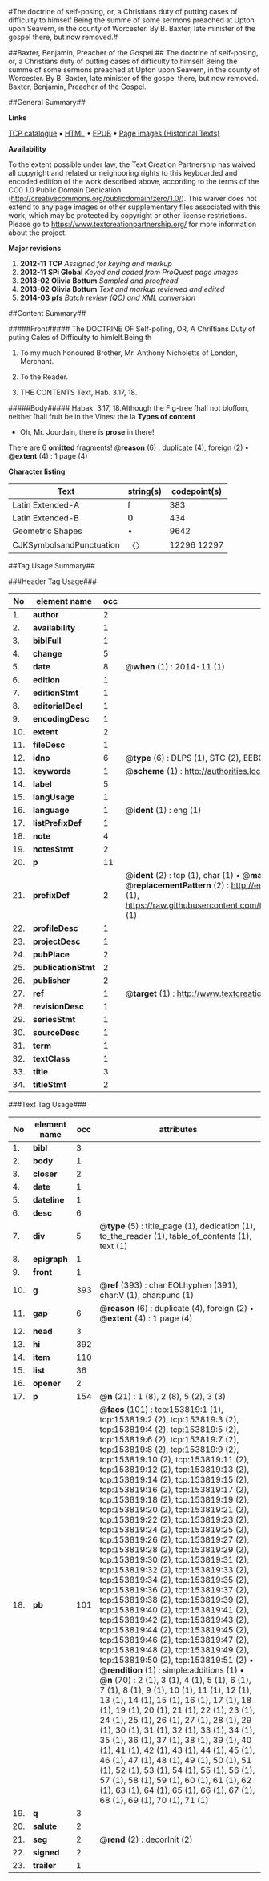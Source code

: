 #The doctrine of self-posing, or, a Christians duty of putting cases of difficulty to himself Being the summe of some sermons preached at Upton upon Seavern, in the county of Worcester. By B. Baxter, late minister of the gospel there, but now removed.#

##Baxter, Benjamin, Preacher of the Gospel.##
The doctrine of self-posing, or, a Christians duty of putting cases of difficulty to himself Being the summe of some sermons preached at Upton upon Seavern, in the county of Worcester. By B. Baxter, late minister of the gospel there, but now removed.
Baxter, Benjamin, Preacher of the Gospel.

##General Summary##

**Links**

[TCP catalogue](http://www.ota.ox.ac.uk/tcp/)  • 
[HTML](http://tei.it.ox.ac.uk/tcp/Texts-HTML/free/A76/A76131.html)  • 
[EPUB](http://tei.it.ox.ac.uk/tcp/Texts-EPUB/free/A76/A76131.epub) • 
[Page images (Historical Texts)](https://historicaltexts.jisc.ac.uk/eebo-99896195e)

**Availability**

To the extent possible under law, the Text Creation Partnership has waived all copyright and related or neighboring rights to this keyboarded and encoded edition of the work described above, according to the terms of the CC0 1.0 Public Domain Dedication (http://creativecommons.org/publicdomain/zero/1.0/). This waiver does not extend to any page images or other supplementary files associated with this work, which may be protected by copyright or other license restrictions. Please go to https://www.textcreationpartnership.org/ for more information about the project.

**Major revisions**

1. __2012-11__ __TCP__ *Assigned for keying and markup*
1. __2012-11__ __SPi Global__ *Keyed and coded from ProQuest page images*
1. __2013-02__ __Olivia Bottum__ *Sampled and proofread*
1. __2013-02__ __Olivia Bottum__ *Text and markup reviewed and edited*
1. __2014-03__ __pfs__ *Batch review (QC) and XML conversion*

##Content Summary##

#####Front#####
The DOCTRINE OF Self-poſing, OR, A Chriſtians Duty of puting Caſes of Difficulty to himſelf.Being th
1. To my much honoured Brother, Mr. Anthony Nicholetts of London, Merchant.

1. To the Reader.

1. THE CONTENTS Text, Hab. 3.17, 18.

#####Body#####
Habak. 3.17, 18.Although the Fig-tree ſhall not bloſſom, neither ſhall fruit be in the Vines: the la
**Types of content**

  * Oh, Mr. Jourdain, there is **prose** in there!

There are 6 **omitted** fragments! 
 @__reason__ (6) : duplicate (4), foreign (2)  •  @__extent__ (4) : 1 page (4)

**Character listing**


|Text|string(s)|codepoint(s)|
|---|---|---|
|Latin Extended-A|ſ|383|
|Latin Extended-B|Ʋ|434|
|Geometric Shapes|▪|9642|
|CJKSymbolsandPunctuation|〈〉|12296 12297|

##Tag Usage Summary##

###Header Tag Usage###

|No|element name|occ|attributes|
|---|---|---|---|
|1.|__author__|2||
|2.|__availability__|1||
|3.|__biblFull__|1||
|4.|__change__|5||
|5.|__date__|8| @__when__ (1) : 2014-11 (1)|
|6.|__edition__|1||
|7.|__editionStmt__|1||
|8.|__editorialDecl__|1||
|9.|__encodingDesc__|1||
|10.|__extent__|2||
|11.|__fileDesc__|1||
|12.|__idno__|6| @__type__ (6) : DLPS (1), STC (2), EEBO-CITATION (1), PROQUEST (1), VID (1)|
|13.|__keywords__|1| @__scheme__ (1) : http://authorities.loc.gov/ (1)|
|14.|__label__|5||
|15.|__langUsage__|1||
|16.|__language__|1| @__ident__ (1) : eng (1)|
|17.|__listPrefixDef__|1||
|18.|__note__|4||
|19.|__notesStmt__|2||
|20.|__p__|11||
|21.|__prefixDef__|2| @__ident__ (2) : tcp (1), char (1)  •  @__matchPattern__ (2) : ([0-9\-]+):([0-9IVX]+) (1), (.+) (1)  •  @__replacementPattern__ (2) : http://eebo.chadwyck.com/downloadtiff?vid=$1&page=$2 (1), https://raw.githubusercontent.com/textcreationpartnership/Texts/master/tcpchars.xml#$1 (1)|
|22.|__profileDesc__|1||
|23.|__projectDesc__|1||
|24.|__pubPlace__|2||
|25.|__publicationStmt__|2||
|26.|__publisher__|2||
|27.|__ref__|1| @__target__ (1) : http://www.textcreationpartnership.org/docs/. (1)|
|28.|__revisionDesc__|1||
|29.|__seriesStmt__|1||
|30.|__sourceDesc__|1||
|31.|__term__|1||
|32.|__textClass__|1||
|33.|__title__|3||
|34.|__titleStmt__|2||


###Text Tag Usage###

|No|element name|occ|attributes|
|---|---|---|---|
|1.|__bibl__|3||
|2.|__body__|1||
|3.|__closer__|2||
|4.|__date__|1||
|5.|__dateline__|1||
|6.|__desc__|6||
|7.|__div__|5| @__type__ (5) : title_page (1), dedication (1), to_the_reader (1), table_of_contents (1), text (1)|
|8.|__epigraph__|1||
|9.|__front__|1||
|10.|__g__|393| @__ref__ (393) : char:EOLhyphen (391), char:V (1), char:punc (1)|
|11.|__gap__|6| @__reason__ (6) : duplicate (4), foreign (2)  •  @__extent__ (4) : 1 page (4)|
|12.|__head__|3||
|13.|__hi__|392||
|14.|__item__|110||
|15.|__list__|36||
|16.|__opener__|2||
|17.|__p__|154| @__n__ (21) : 1 (8), 2 (8), 5 (2), 3 (3)|
|18.|__pb__|101| @__facs__ (101) : tcp:153819:1 (1), tcp:153819:2 (2), tcp:153819:3 (2), tcp:153819:4 (2), tcp:153819:5 (2), tcp:153819:6 (2), tcp:153819:7 (2), tcp:153819:8 (2), tcp:153819:9 (2), tcp:153819:10 (2), tcp:153819:11 (2), tcp:153819:12 (2), tcp:153819:13 (2), tcp:153819:14 (2), tcp:153819:15 (2), tcp:153819:16 (2), tcp:153819:17 (2), tcp:153819:18 (2), tcp:153819:19 (2), tcp:153819:20 (2), tcp:153819:21 (2), tcp:153819:22 (2), tcp:153819:23 (2), tcp:153819:24 (2), tcp:153819:25 (2), tcp:153819:26 (2), tcp:153819:27 (2), tcp:153819:28 (2), tcp:153819:29 (2), tcp:153819:30 (2), tcp:153819:31 (2), tcp:153819:32 (2), tcp:153819:33 (2), tcp:153819:34 (2), tcp:153819:35 (2), tcp:153819:36 (2), tcp:153819:37 (2), tcp:153819:38 (2), tcp:153819:39 (2), tcp:153819:40 (2), tcp:153819:41 (2), tcp:153819:42 (2), tcp:153819:43 (2), tcp:153819:44 (2), tcp:153819:45 (2), tcp:153819:46 (2), tcp:153819:47 (2), tcp:153819:48 (2), tcp:153819:49 (2), tcp:153819:50 (2), tcp:153819:51 (2)  •  @__rendition__ (1) : simple:additions (1)  •  @__n__ (70) : 2 (1), 3 (1), 4 (1), 5 (1), 6 (1), 7 (1), 8 (1), 9 (1), 10 (1), 11 (1), 12 (1), 13 (1), 14 (1), 15 (1), 16 (1), 17 (1), 18 (1), 19 (1), 20 (1), 21 (1), 22 (1), 23 (1), 24 (1), 25 (1), 26 (1), 27 (1), 28 (1), 29 (1), 30 (1), 31 (1), 32 (1), 33 (1), 34 (1), 35 (1), 36 (1), 37 (1), 38 (1), 39 (1), 40 (1), 41 (1), 42 (1), 43 (1), 44 (1), 45 (1), 46 (1), 47 (1), 48 (1), 49 (1), 50 (1), 51 (1), 52 (1), 53 (1), 54 (1), 55 (1), 56 (1), 57 (1), 58 (1), 59 (1), 60 (1), 61 (1), 62 (1), 63 (1), 64 (1), 65 (1), 66 (1), 67 (1), 68 (1), 69 (1), 70 (1), 71 (1)|
|19.|__q__|3||
|20.|__salute__|2||
|21.|__seg__|2| @__rend__ (2) : decorInit (2)|
|22.|__signed__|2||
|23.|__trailer__|1||
